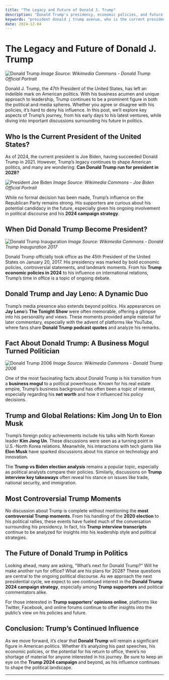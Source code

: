 ```yaml
---
title: "The Legacy and Future of Donald J. Trump"
description: "Donald Trump's presidency, economic policies, and future political prospects. Discover his important moments, podcast comments, and campaign strategies."
keywords: "president donald j trump avenue, who is the current president of the united states, when did donald trump become president, can donald trump run for president in 2028, fact about donald trump, Donald Trump, Jay Leno, Donald Trump podcast quotes, Trump economic policies 2024, Donald Trump debate highlights, Trump interview transcripts, most controversial Trump moments, Trump 2024 campaign strategy"
date: 2024-12-04
---
```


# The Legacy and Future of Donald J. Trump

![Donald Trump](https://upload.wikimedia.org/wikipedia/commons/e/e3/Donald_Trump_official_portrait.jpg)
*Image Source: Wikimedia Commons - Donald Trump Official Portrait*

Donald J. Trump, the 47th President of the United States, has left an indelible mark on American politics. With his business acumen and unique approach to leadership, Trump continues to be a prominent figure in both the political and media spheres. Whether you agree or disagree with his policies, it’s hard to deny his influence. In this post, we’ll explore key aspects of Trump’s journey, from his early days to his latest ventures, while diving into important discussions surrounding his future in politics.

## Who Is the Current President of the United States?

As of 2024, the current president is Joe Biden, having succeeded Donald Trump in 2021. However, Trump’s legacy continues to shape American politics, and many are wondering: **Can Donald Trump run for president in 2028?**

![President Joe Biden](https://upload.wikimedia.org/wikipedia/commons/4/4b/Joe_Biden%2C_Official_Portrait%2C_2021.jpg)
*Image Source: Wikimedia Commons - Joe Biden Official Portrait*

While no formal decision has been made, Trump’s influence on the Republican Party remains strong. His supporters are curious about his potential candidacy in the future, especially given his ongoing involvement in political discourse and his **2024 campaign strategy**. 

## When Did Donald Trump Become President?

![Donald Trump Inauguration](https://upload.wikimedia.org/wikipedia/commons/3/3d/Donald_Trump_inauguration_2017.jpg)
*Image Source: Wikimedia Commons - Donald Trump Inauguration 2017*

Donald Trump officially took office as the 45th President of the United States on January 20, 2017. His presidency was marked by bold economic policies, controversial statements, and landmark moments. From his **Trump economic policies in 2024** to his influence on international relations, Trump’s time in office is a topic of ongoing debate.

## Donald Trump and Jay Leno: A Dynamic Duo

Trump’s media presence also extends beyond politics. His appearances on **Jay Leno**’s **The Tonight Show** were often memorable, offering a glimpse into his personality and views. These moments provided ample material for later commentary, especially with the advent of platforms like YouTube, where fans share **Donald Trump podcast quotes** and analyze his remarks.

## Fact About Donald Trump: A Business Mogul Turned Politician

![Donald Trump 2006](https://upload.wikimedia.org/wikipedia/commons/8/87/Donald_Trump_2006.jpg)
*Image Source: Wikimedia Commons - Donald Trump 2006*

One of the most fascinating facts about Donald Trump is his transition from a **business mogul** to a political powerhouse. Known for his real estate empire, Trump’s business background has often been a topic of interest, especially regarding his **net worth** and how it influenced his policy decisions.

## Trump and Global Relations: Kim Jong Un to Elon Musk

Trump’s foreign policy achievements include his talks with North Korean leader **Kim Jong Un**. These discussions were seen as a turning point in U.S.-North Korea relations. Meanwhile, his interactions with tech giants like **Elon Musk** have sparked discussions about his stance on technology and innovation. 

The **Trump vs Biden election analysis** remains a popular topic, especially as political analysts compare their policies. Similarly, discussions on **Trump interview key takeaways** often reveal his stance on issues like trade, national security, and immigration.

## Most Controversial Trump Moments

No discussion about Trump is complete without mentioning the **most controversial Trump moments**. From his handling of the **2020 election** to his political rallies, these events have fueled much of the conversation surrounding his presidency. In fact, his **Trump interview transcripts** continue to be analyzed for insights into his leadership style and political strategies.

## The Future of Donald Trump in Politics

Looking ahead, many are asking, “What’s next for Donald Trump?” Will he make another run for office? What are his plans for 2028? These questions are central to the ongoing political discourse. As we approach the next presidential cycle, we expect to see continued interest in the **Donald Trump 2024 campaign strategy**, especially among **Trump supporters** and political commentators alike.

For those interested in **Trump supporters’ opinions online**, platforms like Twitter, Facebook, and online forums continue to offer insights into the public’s view on his policies and future.

## Conclusion: Trump’s Continued Influence

As we move forward, it’s clear that **Donald Trump** will remain a significant figure in American politics. Whether it’s analyzing his past speeches, his economic policies, or the potential for his return to office, there’s no shortage of material for anyone interested in his journey. Be sure to keep an eye on the **Trump 2024 campaign** and beyond, as his influence continues to shape the political landscape.

---
